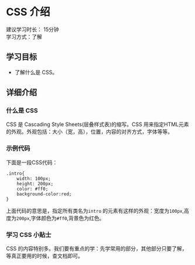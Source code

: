 # CSS 介绍
建议学习时长： 15分钟  
学习方式：了解  

## 学习目标
* 了解什么是 CSS。

## 详细介绍
### 什么是 CSS
CSS 是 Cascading Style Sheets(层叠样式表)的缩写。CSS 用来指定HTML元素的外观。外观包括：大小（宽，高），位置，内容的对齐方式，字体等等。

### 示例代码
下面是一段CSS代码：
```
.intro{
    width: 100px;
    height: 200px;
    color: #ff0;
    background-color:red;
}
```
上面代码的意思是，指定所有类名为`intro` 的元素有这样的外观：宽度为`100px`,高度为`200px`,字体颜色为`#ff0`,背景色为红色。

### 学习 CSS 小贴士
CSS 的内容特别多。我们要有重点的学：先学常用的部分，其他部分只要了解，等真正要用的时候，查文档即可。

